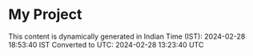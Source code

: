 # My Project

This content is dynamically generated in Indian Time (IST): 2024-02-28 18:53:40 IST
Converted to UTC: 2024-02-28 13:23:40 UTC
